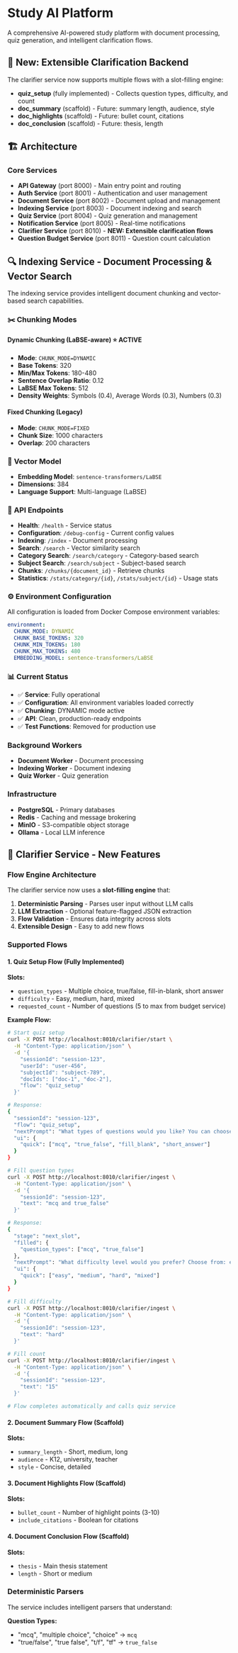 # Study AI Platform

A comprehensive AI-powered study platform with document processing, quiz generation, and intelligent clarification flows.

## 🚀 **New: Extensible Clarification Backend**

The clarifier service now supports multiple flows with a slot-filling engine:

- **quiz_setup** (fully implemented) - Collects question types, difficulty, and count
- **doc_summary** (scaffold) - Future: summary length, audience, style
- **doc_highlights** (scaffold) - Future: bullet count, citations
- **doc_conclusion** (scaffold) - Future: thesis, length

## 🏗️ **Architecture**

### Core Services
- **API Gateway** (port 8000) - Main entry point and routing
- **Auth Service** (port 8001) - Authentication and user management
- **Document Service** (port 8002) - Document upload and management
- **Indexing Service** (port 8003) - Document indexing and search
- **Quiz Service** (port 8004) - Quiz generation and management
- **Notification Service** (port 8005) - Real-time notifications
- **Clarifier Service** (port 8010) - **NEW: Extensible clarification flows**
- **Question Budget Service** (port 8011) - Question count calculation

## 🔍 **Indexing Service - Document Processing & Vector Search**

The indexing service provides intelligent document chunking and vector-based search capabilities.

### ✂️ **Chunking Modes**

#### Dynamic Chunking (LaBSE-aware) ⭐ **ACTIVE**
- **Mode**: `CHUNK_MODE=DYNAMIC`
- **Base Tokens**: 320
- **Min/Max Tokens**: 180-480
- **Sentence Overlap Ratio**: 0.12
- **LaBSE Max Tokens**: 512
- **Density Weights**: Symbols (0.4), Average Words (0.3), Numbers (0.3)

#### Fixed Chunking (Legacy)
- **Mode**: `CHUNK_MODE=FIXED`
- **Chunk Size**: 1000 characters
- **Overlap**: 200 characters

### 🤖 **Vector Model**
- **Embedding Model**: `sentence-transformers/LaBSE`
- **Dimensions**: 384
- **Language Support**: Multi-language (LaBSE)

### 🔧 **API Endpoints**
- **Health**: `/health` - Service status
- **Configuration**: `/debug-config` - Current config values
- **Indexing**: `/index` - Document processing
- **Search**: `/search` - Vector similarity search
- **Category Search**: `/search/category` - Category-based search
- **Subject Search**: `/search/subject` - Subject-based search
- **Chunks**: `/chunks/{document_id}` - Retrieve chunks
- **Statistics**: `/stats/category/{id}`, `/stats/subject/{id}` - Usage stats

### ⚙️ **Environment Configuration**
All configuration is loaded from Docker Compose environment variables:
```yaml
environment:
  CHUNK_MODE: DYNAMIC
  CHUNK_BASE_TOKENS: 320
  CHUNK_MIN_TOKENS: 180
  CHUNK_MAX_TOKENS: 480
  EMBEDDING_MODEL: sentence-transformers/LaBSE
```

### 📊 **Current Status**
- ✅ **Service**: Fully operational
- ✅ **Configuration**: All environment variables loaded correctly
- ✅ **Chunking**: DYNAMIC mode active
- ✅ **API**: Clean, production-ready endpoints
- ✅ **Test Functions**: Removed for production use

### Background Workers
- **Document Worker** - Document processing
- **Indexing Worker** - Document indexing
- **Quiz Worker** - Quiz generation

### Infrastructure
- **PostgreSQL** - Primary databases
- **Redis** - Caching and message brokering
- **MinIO** - S3-compatible object storage
- **Ollama** - Local LLM inference

## 🔧 **Clarifier Service - New Features**

### Flow Engine Architecture

The clarifier service now uses a **slot-filling engine** that:

1. **Deterministic Parsing** - Parses user input without LLM calls
2. **LLM Extraction** - Optional feature-flagged JSON extraction
3. **Flow Validation** - Ensures data integrity across slots
4. **Extensible Design** - Easy to add new flows

### Supported Flows

#### 1. Quiz Setup Flow (Fully Implemented)
**Slots:**
- `question_types` - Multiple choice, true/false, fill-in-blank, short answer
- `difficulty` - Easy, medium, hard, mixed
- `requested_count` - Number of questions (5 to max from budget service)

**Example Flow:**
```bash
# Start quiz setup
curl -X POST http://localhost:8010/clarifier/start \
  -H "Content-Type: application/json" \
  -d '{
    "sessionId": "session-123",
    "userId": "user-456",
    "subjectId": "subject-789",
    "docIds": ["doc-1", "doc-2"],
    "flow": "quiz_setup"
  }'

# Response:
{
  "sessionId": "session-123",
  "flow": "quiz_setup",
  "nextPrompt": "What types of questions would you like? You can choose multiple: mcq, true_false, fill_blank, short_answer",
  "ui": {
    "quick": ["mcq", "true_false", "fill_blank", "short_answer"]
  }
}

# Fill question types
curl -X POST http://localhost:8010/clarifier/ingest \
  -H "Content-Type: application/json" \
  -d '{
    "sessionId": "session-123",
    "text": "mcq and true_false"
  }'

# Response:
{
  "stage": "next_slot",
  "filled": {
    "question_types": ["mcq", "true_false"]
  },
  "nextPrompt": "What difficulty level would you prefer? Choose from: easy, medium, hard, mixed",
  "ui": {
    "quick": ["easy", "medium", "hard", "mixed"]
  }
}

# Fill difficulty
curl -X POST http://localhost:8010/clarifier/ingest \
  -H "Content-Type: application/json" \
  -d '{
    "sessionId": "session-123",
    "text": "hard"
  }'

# Fill count
curl -X POST http://localhost:8010/clarifier/ingest \
  -H "Content-Type: application/json" \
  -d '{
    "sessionId": "session-123",
    "text": "15"
  }'

# Flow completes automatically and calls quiz service
```

#### 2. Document Summary Flow (Scaffold)
**Slots:**
- `summary_length` - Short, medium, long
- `audience` - K12, university, teacher
- `style` - Concise, detailed

#### 3. Document Highlights Flow (Scaffold)
**Slots:**
- `bullet_count` - Number of highlight points (3-10)
- `include_citations` - Boolean for citations

#### 4. Document Conclusion Flow (Scaffold)
**Slots:**
- `thesis` - Main thesis statement
- `length` - Short or medium

### Deterministic Parsers

The service includes intelligent parsers that understand:

**Question Types:**
- "mcq", "multiple choice", "choice" → `mcq`
- "true/false", "true false", "t/f", "tf" → `true_false`